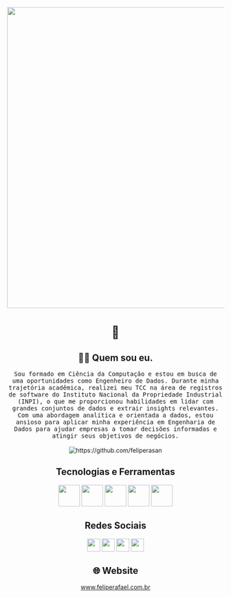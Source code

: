 <div align="center">
  <img width=700px src="https://user-images.githubusercontent.com/32422863/220451264-efeaf333-5b1c-4784-9c78-43ba694120c9.gif" />
</div>
<h1 align="center"> 👋 </h1>
<h2 align="center"> 👨‍💻 Quem sou eu.</h2>
<p align="center">
  <samp>Sou formado em Ciência da Computação e estou em busca de uma oportunidades como Engenheiro de Dados. Durante minha trajetória acadêmica, realizei meu TCC na área de registros de software do Instituto Nacional da Propriedade Industrial (INPI), o que me proporcionou habilidades em lidar com grandes conjuntos de dados e extrair insights relevantes. Com uma abordagem analítica e orientada a dados, estou ansioso para aplicar minha experiência em Engenharia de Dados para ajudar empresas a tomar decisões informadas e atingir seus objetivos de negócios.
  </samp>
  <br> <br>
  <img src="https://komarev.com/ghpvc/?username=ileriayo" alt="https://github.com/feliperasan" />
</p>

<h2 align="center">Tecnologias e Ferramentas</h2>
<i class="fa-solid fa-screwdriver-wrench"></i>
<div align="center">
  <img width=50px src="https://www.dsaict.nl/web/image/product.template/1906/image_1024?unique=262d889" />
  <img width=50px src="https://cdn-icons-png.flaticon.com/512/732/732220.png" />
  <img width=50px src="https://cdn.jsdelivr.net/gh/devicons/devicon/icons/python/python-original.svg" />
  <img width=50px src="https://cdn.jsdelivr.net/gh/devicons/devicon/icons/sqlite/sqlite-original.svg" />
  <img width=50px src="https://cdn.jsdelivr.net/gh/devicons/devicon/icons/jupyter/jupyter-original-wordmark.svg" />
</div>

<h2 align="center">Redes Sociais</h2>
<div align="center">
  <a href="https://www.facebook.com/rafaeltibarbosa/" target="_blank"><img width=30px src="https://cdn.jsdelivr.net/gh/devicons/devicon/icons/facebook/facebook-original.svg" /></a>
  <a href="https://twitter.com/rafaeltibarbosa" target="_blank"><img width=30px src="https://cdn.jsdelivr.net/gh/devicons/devicon/icons/twitter/twitter-original.svg" /></a>
  <a href="https://www.instagram.com/feliperasan/" target="_blank"><img width=30 src="https://upload.wikimedia.org/wikipedia/commons/thumb/a/a5/Instagram_icon.png/2048px-Instagram_icon.png"/></a>
  <a href="https://www.linkedin.com/in/rafaeltibarbosa/" target="_blank"><img width=30 src="https://cdn.jsdelivr.net/gh/devicons/devicon/icons/linkedin/linkedin-original.svg" /></a>
</div>
<h2 align="center">🌐 Website</h2>
<div align="center">
  <a href="www.feliperafael.com.br">www.feliperafael.com.br</a>
</div>
